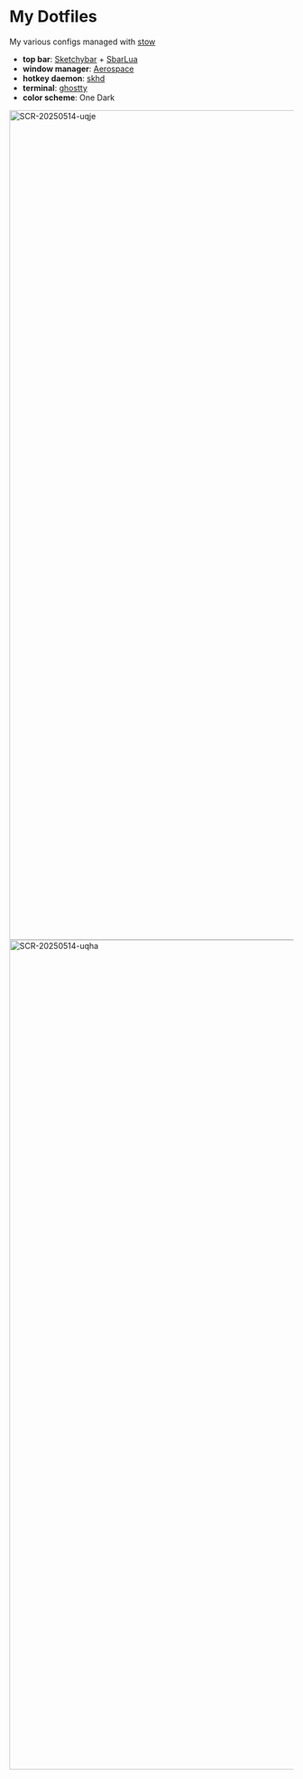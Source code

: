# My Dotfiles
My various configs managed with [stow](https://www.youtube.com/watch?v=NoFiYOqnC4o)

- **top bar**: [Sketchybar](https://github.com/FelixKratz/SketchyBar) + [SbarLua](https://github.com/FelixKratz/SbarLua)
- **window manager**: [Aerospace](https://github.com/nikitabobko/AeroSpace)
- **hotkey daemon**: [skhd](https://github.com/koekeishiya/skhd)
- **terminal**: [ghostty](https://github.com/ghostty-org/ghostty)
- **color scheme**: One Dark
<img width="1470" alt="SCR-20250514-uqje" src="https://github.com/user-attachments/assets/0c54652d-b852-4e08-a2d3-3999346b99fb" />
<img width="1470" alt="SCR-20250514-uqha" src="https://github.com/user-attachments/assets/a3423e8c-b47c-4eee-83bc-cf06e50df225" />
